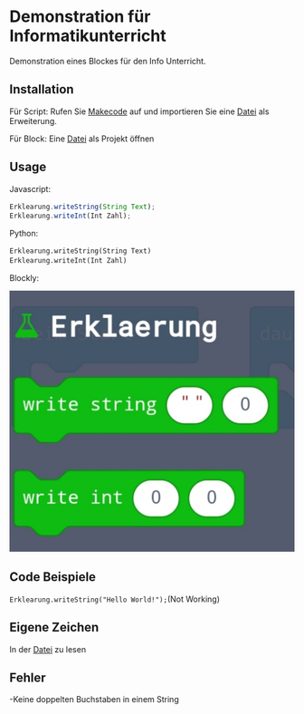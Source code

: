 # Demonstration für Informatikunterricht
Demonstration eines Blockes für den Info Unterricht. 
## Installation
Für Script:
Rufen Sie [Makecode](makecode.calliope.cc) auf
und importieren Sie eine [Datei](
demonstrationInformatik/src/Importierbar/
) als Erweiterung. 

Für Block:
Eine [Datei](
demonstrationInformatik/src/Importierbar/
) als Projekt öffnen
## Usage
Javascript:
```Javascript
Erklearung.writeString(String Text);
Erklearung.writeInt(Int Zahl);
```
Python:
```python
Erklearung.writeString(String Text)
Erklearung.writeInt(Int Zahl)
```
Blockly:

![](docs/Screenshot_20210221_203014.jpg)
## Code Beispiele
`Erklearung.writeString("Hello World!");`(Not Working)
## Eigene Zeichen
In der [Datei](src/Creator/Usage.md) zu lesen
## Fehler
-Keine doppelten Buchstaben in einem String
